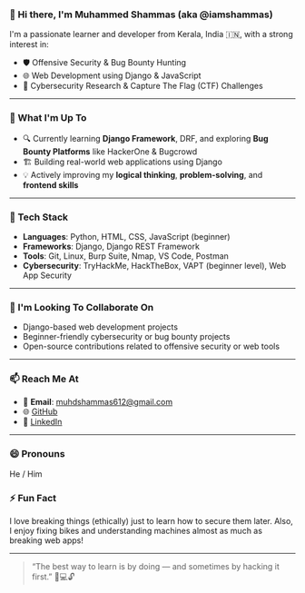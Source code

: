 ### 👋 Hi there, I'm Muhammed Shammas (aka @iamshammas)

I'm a passionate learner and developer from Kerala, India 🇮🇳, with a strong interest in:

- 🛡️ Offensive Security & Bug Bounty Hunting  
- 🌐 Web Development using Django & JavaScript  
- 🧠 Cybersecurity Research & Capture The Flag (CTF) Challenges  

---

### 🧩 What I'm Up To

- 🔍 Currently learning **Django Framework**, DRF, and exploring **Bug Bounty Platforms** like HackerOne & Bugcrowd  
- 🏗️ Building real-world web applications using Django  
- 💡 Actively improving my **logical thinking**, **problem-solving**, and **frontend skills**

---

### 🚀 Tech Stack

- **Languages**: Python, HTML, CSS, JavaScript (beginner)
- **Frameworks**: Django, Django REST Framework
- **Tools**: Git, Linux, Burp Suite, Nmap, VS Code, Postman
- **Cybersecurity**: TryHackMe, HackTheBox, VAPT (beginner level), Web App Security

---

### 🤝 I'm Looking To Collaborate On

- Django-based web development projects  
- Beginner-friendly cybersecurity or bug bounty projects  
- Open-source contributions related to offensive security or web tools

---

### 📫 Reach Me At

- 📧 **Email**: muhdshammas612@gmail.com  
- 🌐 [GitHub](https://github.com/iamshammas)  
- 💼 [LinkedIn](https://linkedin.com/in/iamshammas)

---

### 😄 Pronouns
He / Him  

### ⚡ Fun Fact  
I love breaking things (ethically) just to learn how to secure them later. Also, I enjoy fixing bikes and understanding machines almost as much as breaking web apps!

---

> “The best way to learn is by doing — and sometimes by hacking it first.” 🐍💻🔓
